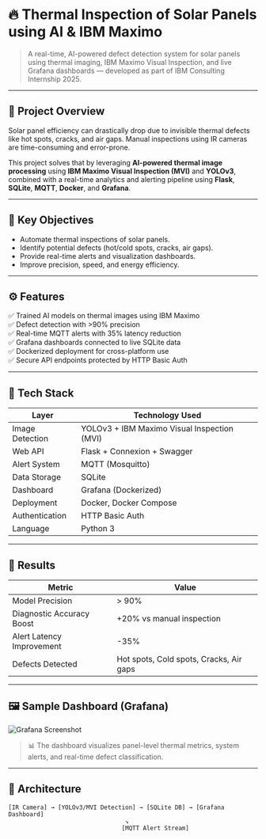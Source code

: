 # 🔥 Thermal Inspection of Solar Panels using AI & IBM Maximo

> A real-time, AI-powered defect detection system for solar panels using thermal imaging, IBM Maximo Visual Inspection, and live Grafana dashboards — developed as part of IBM Consulting Internship 2025.

---

## 📌 Project Overview

Solar panel efficiency can drastically drop due to invisible thermal defects like hot spots, cracks, and air gaps. Manual inspections using IR cameras are time-consuming and error-prone.

This project solves that by leveraging **AI-powered thermal image processing** using **IBM Maximo Visual Inspection (MVI)** and **YOLOv3**, combined with a real-time analytics and alerting pipeline using **Flask**, **SQLite**, **MQTT**, **Docker**, and **Grafana**.

---

## 🎯 Key Objectives

- Automate thermal inspections of solar panels.
- Identify potential defects (hot/cold spots, cracks, air gaps).
- Provide real-time alerts and visualization dashboards.
- Improve precision, speed, and energy efficiency.

---

## ⚙️ Features

✅ Trained AI models on thermal images using IBM Maximo  
✅ Defect detection with >90% precision  
✅ Real-time MQTT alerts with 35% latency reduction  
✅ Grafana dashboards connected to live SQLite data  
✅ Dockerized deployment for cross-platform use  
✅ Secure API endpoints protected by HTTP Basic Auth

---

## 🧠 Tech Stack

| Layer             | Technology Used                                     |
|------------------|------------------------------------------------------|
| Image Detection  | YOLOv3 + IBM Maximo Visual Inspection (MVI)         |
| Web API          | Flask + Connexion + Swagger                         |
| Alert System     | MQTT (Mosquitto)                                     |
| Data Storage     | SQLite                                               |
| Dashboard        | Grafana (Dockerized)                                 |
| Deployment       | Docker, Docker Compose                               |
| Authentication   | HTTP Basic Auth                                      |
| Language         | Python 3                                             |

---

## 🧪 Results

| Metric                     | Value                        |
|---------------------------|------------------------------|
| Model Precision            | > 90%                        |
| Diagnostic Accuracy Boost  | +20% vs manual inspection    |
| Alert Latency Improvement  | -35%                         |
| Defects Detected           | Hot spots, Cold spots, Cracks, Air gaps |

---

## 🖼️ Sample Dashboard (Grafana)

![Grafana Screenshot](/thermal-solar-inspection/grafana-dashboard.png)

> 📊 The dashboard visualizes panel-level thermal metrics, system alerts, and real-time defect classification.

---

## 🧭 Architecture

```
[IR Camera] → [YOLOv3/MVI Detection] → [SQLite DB] → [Grafana Dashboard]
                                 ↘
                                [MQTT Alert Stream]

